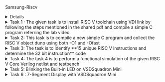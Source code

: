 <heading1> Samsung-Riscv </heading1>
<details>
Samsung Semiconductor India Research, in collaboration with VLSI System Design (VSD), has launched the SAMSUNG-RISCV program. This intensive six-week training program focuses on semiconductor technologies and the RISC-V architecture. Designed to equip participants with advanced knowledge and skills, it aims to meet the demands of the fast-growing semiconductor industry. With a strong emphasis on RISC-V design and its open-source nature, the program provides an excellent opportunity to explore VLSI chip design and innovation in RISC-V technology.

Basic Details
Name : Sai Pranathi R
College : Dayananda Sagar College of Engineering
Email : saipranathirdsce@gmail.com
github : pranathi-212
linkedn : Sai Pranathi R
</details>
<details>
  <summary>Task 1 : The given task is to install RISC V toolchain using VDI link by following the steps mentioned in the shared pdf and compile a simple C program referring the lab video</summary>
This task focuses on setting up a GitHub repository named *samsung-riscv*, installing the RISC-V toolchain, and completing hands-on exercises based on the provided lab videos. The objective is to help participants gain familiarity with the RISC-V architecture, its toolchain, and the process of executing programs written in C and RISC-V.  

## Steps to complete the task
- Watch the reference videos to understand the program workflow.  
- Install the RISC-V toolchain using the provided VDI link.  
- Follow the lab exercises and run them on a local system.  
- Capture dated snapshots of the implementation and upload them to the GitHub repository.

  ### Image
![image alt](https://github.com/user-attachments/assets/06b57407-d9f6-401d-9570-a9cb0e9519b3)
![image alt](https://github.com/user-attachments/assets/a561749f-c288-416f-9ba9-caef6376bde0)
![image alt](https://github.com/user-attachments/assets/44174925-71a2-40e0-a236-24d14e280b03)

</details>

<details>
  <summary>Task 2: This task is to compile a new simple C program and collect the RISC V object dunp using both -O1 and -Ofast</summary>
 This task focuses on SPIKE Simulation, compiler optimizations, and analyzing RISC-V object dumps. The goal is to explore how different compiler optimization levels impact the generated machine code and execution performance.  

## Steps to complete the task
- Watch the SPIKE Simulation reference video to understand the workflow.  
- Conduct simulation experiments using *-O1* and *-Ofast* optimization flags.  
- Write a simple C program as a test case.  
- Compile the program using *RISC-V GCC/SPIKE* with varying optimization levels.  
- Generate and examine the *RISC-V object dumps* for both *-O1* and *-Ofast*.  
- Capture and upload snapshots of the compiled code and object dumps to the GitHub repository.

  ### Image
![image alt](https://github.com/user-attachments/assets/78c346f8-6f94-4417-9f28-0078f875f730)
![image alt](https://github.com/user-attachments/assets/d56b5eb7-58e9-4a7a-9e8e-3e23dbbb3276)
![image alt](https://github.com/user-attachments/assets/dfdb8adb-3d10-44ce-af36-47abeecb3aed)
  

</details>

<details>
  <summary>Task 3: The task is to identify **15 unique RISC V instructions and determine the 32 bit instruction** code</summary>
This task aims to enhance the understanding of RISC-V instruction formats by analyzing and decoding instructions from an application's riscv-objdump output.

## Steps to complete the task
- Study the *RISC-V software documentation* to understand the *R, I, S, B, U, and J* instruction formats.  
- Explore a sample *GitHub repository* to visualize *RISC-V instruction decoding*.  
- Extract *15 unique RISC-V instructions* from the *riscv-objdump* output of the application code.  
- Determine the *32-bit binary representation* of each instruction based on its format.  
- Upload the extracted instruction patterns to the GitHub repository.

### Instruction set
1. I-Type Instructions 
• Size: 12 bits. 
• Placement: Bit positions 20–31. 
• Usage: For arithmetic, logical operations, and memory addressing. 
• Example: addi x5, x6, 10 
o Encodes the immediate value 10 (12 bits) in bits 20–31. 
o Adds 10 to the value in x6 and stores it in x5. 

2. S-Type Instructions 
• Size: 12 bits (split into two parts). 
• Placement: 
o Lower 5 bits (imm[4:0]): Bit positions 7–11. 
o Upper 7 bits (imm[11:5]): Bit positions 25–31. 
• Usage: For memory store instructions like sw. 
• Example: sw x7, 16(x8) 
o Encodes 16 as the immediate value, split across bits 7–11 and 25–31. 

3. B-Type Instructions 
• Size: 12 bits (split across multiple positions). 
• Placement: 
o Bit 11 (imm[11]): Bit position 7. 
o Bits 4–1 (imm[4:1]): Bit positions 8–11. 
o Bits 10–5 (imm[10:5]): Bit positions 25–30. 
o Bit 12 (imm[12]): Bit position 31. 
• Usage: For branch instructions like beq and bne. 
• Example: beq x1, x2, label 
o Encodes the offset to label in the immediate field, split into the specified positions. 

4. U-Type Instructions 
• Size: 20 bits. 
• Placement: Bit positions 12–31. 
• Usage: For instructions like lui (Load Upper Immediate). 
• Example: lui x5, 0x12345 
o Encodes 0x12345 in the upper 20 bits, with the lower 12 bits set to zero. 

5. J-Type Instructions 
• Size: 20 bits (split across multiple positions). 
• Placement: 
o Bit 20 (imm[20]): Bit position 31. 
o Bits 10–1 (imm[10:1]): Bit positions 21–30. 
o Bit 11 (imm[11]): Bit position 20. 
o Bits 19–12 (imm[19:12]): Bit positions 12–19. 
• Usage: For jump instructions like jal. 
• Example: jal x1, label 
o Encodes the offset to label in the immediate field, split into the specified positions.



</details>

<details>
  <summary>Task 4: The task 4 is to perform a functional simulation of the given RISC V Core Verilog netlist and testbench</summary>

The goal of this task is to *simulate a RISC-V Core Verilog netlist* using a testbench to verify its functional correctness by analyzing output signals and waveforms.  

## Steps to complete the task

- Download the required files, including the *Verilog netlist* and *testbench* for the RISC-V Core.  
- Configure the simulation environment using tools like *Icarus Verilog (iverilog)* and *GTKWave*.  
- Execute the *functional simulation*, ensuring the core operates as expected.  
- Monitor and verify the *output signals* to confirm correct execution.  
- Capture and save waveform snapshots to examine the core’s behavior.  
- Upload the simulation results, including waveforms, output logs, and descriptions, to the GitHub repository.

### Image
![image alt](https://github.com/user-attachments/assets/08d944d1-f9f3-420b-8453-a99b81a3b286)
![image alt](https://github.com/user-attachments/assets/69481f98-895b-4028-91d6-2f71f67d9af8)
</details>

<details>
  <summary>Task 5: Blinking the Built-in LED on VSDSquadron Mini   </summary>


## Overview  
In this task, I learned about the VSDSquadron Mini (CH32V003F4U6) board and wrote a simple program to blink the built-in LED.  

## Steps Followed  
1. Set up VS Code with the VSDSquadron toolchain.  
2. Identified that the built-in LED is connected to PC13.  
3. Wrote a C program to toggle the LED with a 500ms delay.  
4. Compiled and uploaded the code

</details>

<details>
  <summary>Task 6 : 7-Segment Display with VSDSquadron Mini   </summary>


##  Overview  
In this task, I connected a 7-segment display to the VSDSquadron Mini (CH32V003F4U6) and programmed it to show the numbers 1, 3, and 7, each for 3 seconds.  

##  Connections  
- VSDSquadron Mini GPIOs are connected to the segments (A-G, DP) of the 7-segment display.  
- A current-limiting resistor (220Ω) is used for each segment.  
- The common cathode is connected to GND.

</details>













